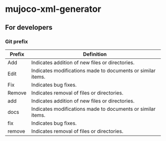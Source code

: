 # mujoco-xml-generator

## For developers

### Git prefix

| Prefix | Definition                                                  |
|--------|-------------------------------------------------------------|
| Add    | Indicates addition of new files or directories.             |
| Edit   | Indicates modifications made to documents or similar items. |
| Fix    | Indicates bug fixes.                                        |
| Remove | Indicates removal of files or directories.                  |
| add    | Indicates addition of new files or directories.             |
| docs   | Indicates modifications made to documents or similar items. |
| fix    | Indicates bug fixes.                                        |
| remove | Indicates removal of files or directories.                  |
